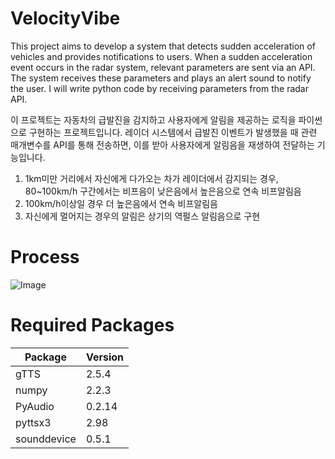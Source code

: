 # VelocityVibe

This project aims to develop a system that detects sudden acceleration of vehicles and provides notifications to users. 
When a sudden acceleration event occurs in the radar system, relevant parameters are sent via an API. 
The system receives these parameters and plays an alert sound to notify the user. I will write python code by receiving parameters from the radar API.

이 프로젝트는 자동차의 급발진을 감지하고 사용자에게 알림을 제공하는 로직을 파이썬으로 구현하는 프로젝트입니다.
레이더 시스템에서 급발진 이벤트가 발생했을 때 관련 매개변수를 API를 통해 전송하면, 이를 받아 사용자에게 알림음을 재생하여 전달하는 기능입니다.

1. 1km미만 거리에서 자신에게 다가오는 차가 레이더에서 감지되는 경우, 80~100km/h 구간에서는 비프음이 낮은음에서 높은음으로 연속 비프알림음
2. 100km/h이상일 경우 더 높은음에서 연속 비프알림음 
3. 자신에게 멀어지는 경우의 알림은 상기의 역펄스 알림음으로 구현

# Process

![Image](https://github.com/user-attachments/assets/c32f6be2-f7d8-4f33-ae24-dfa85dfc5dfb)

# Required Packages

| Package     | Version |
| ----------- | ------- |
| gTTS        | 2.5.4   |
| numpy       | 2.2.3   |
| PyAudio     | 0.2.14  |
| pyttsx3     | 2.98    |
| sounddevice | 0.5.1   |

